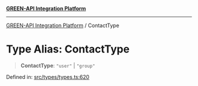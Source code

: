 [**GREEN-API Integration Platform**](../README.md)

***

[GREEN-API Integration Platform](../globals.md) / ContactType

# Type Alias: ContactType

> **ContactType**: `"user"` \| `"group"`

Defined in: [src/types/types.ts:620](https://github.com/green-api/greenapi-integration/blob/1e2009040b9fbee0c78f6935b3e8b1d1b6550313/src/types/types.ts#L620)
